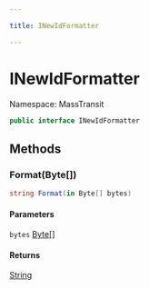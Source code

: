 ```yaml
---

title: INewIdFormatter

---
```


# INewIdFormatter

Namespace: MassTransit

```csharp
public interface INewIdFormatter
```

## Methods

### **Format(Byte[])**

```csharp
string Format(in Byte[] bytes)
```

#### Parameters

`bytes` [Byte[]](https://learn.microsoft.com/en-us/dotnet/api/system.byte)<br/>

#### Returns

[String](https://learn.microsoft.com/en-us/dotnet/api/system.string)<br/>
